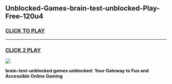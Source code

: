 
## Unblocked-Games-brain-test-unblocked-Play-Free-120u4
<h3>
<a href="https://premium76.site?title=brain-test-unblocked&ref=23A">CLICK TO PLAY</a></h3>
<hr>

<h3>
<a href="https://premium76.site?title=brain-test-unblocked&ref=23A">CLICK 2 PLAY</a>
  
</h3>

<a href="https://premium76.site?title=brain-test-unblocked&ref=23A"><img src="https://clearcache.store/games.png"></a>


**brain-test-unblocked games unblocked: Your Gateway to Fun and Accessible Online Gaming**
